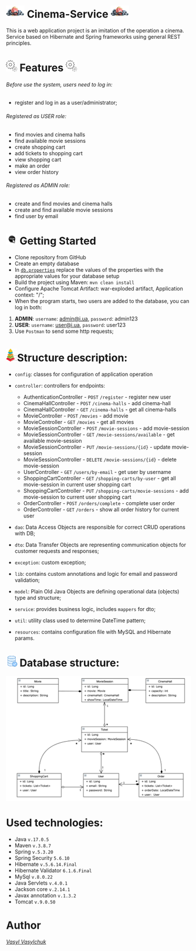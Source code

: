 # ![logo.png](img%2Flogo.png) Cinema-Service ![logo.png](img%2Flogo.png)
This is a web application project is an imitation of the operation a cinema. 
Service based on Hibernate and Spring frameworks using general REST principles.

# ![gears_logo.png](img%2Fgears_logo.png) Features ![gears_logo.png](img%2Fgears_logo.png)
###### Before use the system, users need to log in:
* register and log in as a user/administrator;
###### Registered as USER role:
* find movies and cinema halls
* find available movie sessions
* create shopping cart
* add tickets to shopping cart
* view shopping cart
* make an order
* view order history
###### Registered as ADMIN role:
* create and find movies and cinema halls
* create and find available movie sessions
* find user by email
# ![start_logo.png](img%2Fstart_logo.png) Getting Started 
* Clone repository from GitHub
* Create an empty database
* In [`db.properties`](\cinema-app\src\main\resources\db.properties) replace the values of the properties with the appropriate values for your database setup
* Build the project using Maven: `mvn clean install`
* Configure Apache Tomcat Artifact: war-exploded artifact, Application context: "/";
* When the program starts, two users are added to the database, you can log in both:
1. **ADMIN**: `username`: admin@i.ua, `password`: admin123
2. **USER**: `username`: user@i.ua, `password`: user123 
3. Use `Postman` to send some http requests;

# ![layer_logo.png](img%2Flayer_logo.png)Structure description:
* `config`: classes for configuration of application operation
* `controller`: controllers for endpoints:

  * AuthenticationController - `POST` `/register` - register new user
  * CinemaHallController - `POST` `/cinema-halls` - add cinema-hall
  * CinemaHallController - `GET` `/cinema-halls` - get all cinema-halls
  * MovieController - `POST` `/movies` - add movie
  * MovieController - `GET` `/movies` - get all movies
  * MovieSessionController - `POST` `/movie-sessions` - add movie-session
  * MovieSessionController - `GET` `/movie-sessions/available` - get available movie-session
  * MovieSessionController - `PUT` `/movie-sessions/{id}` - update movie-session
  * MovieSessionController - `DELETE` `/movie-sessions/{id}` - delete movie-session
  * UserController - `GET` `/users/by-email` - get user by username
  * ShoppingCartController - `GET` `/shopping-carts/by-user` - get all movie-session in current user shopping cart
  * ShoppingCartController - `PUT` `/shopping-carts/movie-sessions` - add movie-session to current user shopping cart
  * OrderController - `POST` `/orders/complete` - complete user order
  * OrderController - `GET` `/orders` - show all order history for current user

* `dao`: Data Access Objects are responsible for correct CRUD operations with DB;
* `dto`: Data Transfer Objects are representing communication objects for customer requests and responses;
* `exception`: custom exception;
* `lib`: contains custom annotations and logic for email and password validation;
* `model`: Plain Old Java Objects are defining operational data (objects) type and structure;
* `service`: provides business logic, includes `mappers` for dto;
* `util`: utility class used to determine DateTime pattern;
* `resources`: contains configuration file with MySQL and Hibernate params.

# ![DB_logo.png](img%2FDB_logo.png) Database structure:
![DB_structure.png](img%2FDB_structure.png)

# Used technologies: 
* Java `v.17.0.5`
* Maven `v.3.8.7`
* Spring `v.5.3.20`
* Spring Security `5.6.10`
* Hibernate `v.5.6.14.Final`
* Hibernate Validator `6.1.6.Final`
* MySql `v.8.0.22`
* Java Servlets `v.4.0.1`
* Jackson core `v.2.14.1`
* Javax annotation `v.1.3.2`
* Tomcat `v.9.0.50`

# Author
_[Vasyl Vasylchuk](https://www.linkedin.com/in/vasyl-vasylchuk-632303273/)_